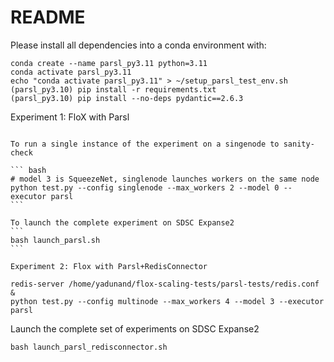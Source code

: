 README
======


Please install all dependencies into a conda environment with:

```
conda create --name parsl_py3.11 python=3.11
conda activate parsl_py3.11
echo "conda activate parsl_py3.11" > ~/setup_parsl_test_env.sh
(parsl_py3.10) pip install -r requirements.txt
(parsl_py3.10) pip install --no-deps pydantic==2.6.3
```

Experiment 1: FloX with Parsl
~~~~~~~~~~~~~~~~~~~~~~~~~~~~~

To run a single instance of the experiment on a singenode to sanity-check

``` bash
# model 3 is SqueezeNet, singlenode launches workers on the same node
python test.py --config singlenode --max_workers 2 --model 0 --executor parsl
```

To launch the complete experiment on SDSC Expanse2
```
bash launch_parsl.sh
```

Experiment 2: Flox with Parsl+RedisConnector
~~~~~~~~~~~~~~~~~~~~~~~~~~~~~~~~~~~~~~~~~~~~


```
redis-server /home/yadunand/flox-scaling-tests/parsl-tests/redis.conf &
python test.py --config multinode --max_workers 4 --model 3 --executor parsl
```

Launch the complete set of experiments on SDSC Expanse2

```
bash launch_parsl_redisconnector.sh
```